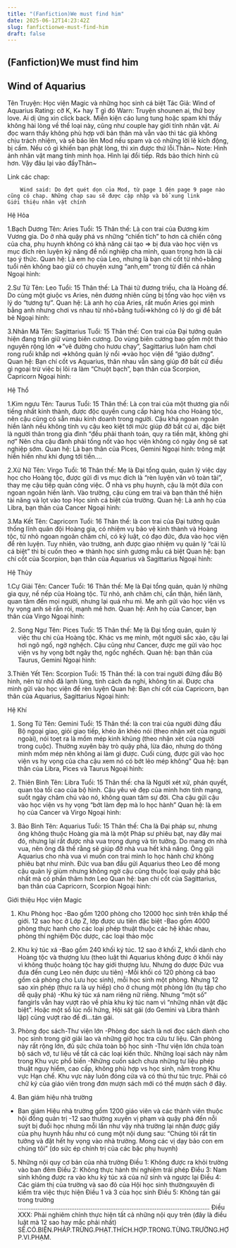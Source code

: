 ```yaml
---
title: "(Fanfiction)We must find him"
date: 2025-06-12T14:23:42Z
slug: fanfictionwe-must-find-him
draft: false
---
```


## (Fanfiction)We must find him

## Wind of Aquarius

Tên Truyện: Học viện Magic và những học sinh cá biệt
Tác Giả: Wind of Aquarius
Rating: cỡ K, K+ hay T gì đó
Warn: Truyện shounen ai, thứ boy love. Ai dị ứng xin click back. Miễn kiện cáo lung tung hoặc spam khi thấy không hài lòng về thể loại này, cũng như couple hay giới tính nhân vật. Ai đọc warn thấy không phù hợp với bản thân mà vẫn vào thì tác giả không chịu trách nhiệm, và sẽ báo lên Mod nếu spam và có những lời lẽ kích động, bị cấm.
Nếu có gì khiến bạn phật lòng, thì xin được thứ lỗi.Thân~
Note: Hình ảnh nhân vật mang tính minh họa. Hình lại đổi tiếp. Rds bảo thích hình cũ hơn. Vậy đâu lại vào đấyThân~
 
 
 
Link các chap: 
	
		
		Wind said: Do đợt quét dọn của Mod, từ page 1 đén page 9 page nào cũng có chap. Những chap sau sẽ được cập nhập và bổ xung link
	Giới thiệu nhân vật chính
 
Hệ Hỏa
 
1.Bạch Dương
Tên: Aries
Tuổi: 15
Thân thế: Là con trai của Đương kim Vương gia. Do ở nhà quậy phá vs những “chiến tích” to hơn cả chiến công của cha, phụ huynh không có khả năng cải tạo => bị đưa vào học viện vs mục đích rèn luyện kỹ năng để nối nghiệp cha mình, quan trọng hơn là cải tạo ý thức.
Quan hệ: Là em họ của Leo, nhưng là bạn chí cốt từ nhỏ+bằng tuổi nên không bao giừ có chuyện xưng “anh,em” trong từ điển cá nhân
Ngoại hình:

 
 
2.Sư Tử
Tên: Leo
Tuổi: 15
Thân thế: Là Thái tử đương triều, cha là Hoàng đế. Do cùng một giuộc vs Aries, nên đương nhiên cũng bị tống vào học viện vs lý do “tương tự”.
Quan hệ: Là anh họ của Aries, rất muốn Aries gọi mình bằng anh nhưng chơi vs nhau từ nhỏ+bằng tuổi=>không có lý do gì để bắt bẻ
Ngoại hình:

 
 
3.Nhân Mã
Tên: Sagittarius
Tuổi: 15
Thân thế: Con trai của Đại tướng quân hiện đang trấn giữ vùng biên cương. Do vùng biên cương bao gồm một thảo nguyên rộng lớn =>”vẽ đường cho hươu chạy”, Sagittarius luôn ham chơi rong ruổi khắp nơi =>không quản lý nổi =>vào học viện để “giáo dưỡng”.
Quan hệ: Bạn chí cốt vs Aquarius, thân nhau vẫn sàng giúp đỡ bất cứ điều gì ngoại trừ việc bị lôi ra làm “Chuột bạch”, bạn thân của Scorpion, Capricorn
Ngoại hình:

 
 
Hệ Thổ
 
1.Kim ngưu
Tên: Taurus
Tuổi: 15
Thân thế: Là con trai của một thương gia nổi tiếng nhất kinh thành, được độc quyền cung cấp hàng hóa cho Hoàng tộc, nên cậu cũng có sẵn máu kinh doanh trong người. Cậu khá ngoan ngoãn hiền lành nếu không tính vụ cậu keo kiệt tới mức giúp đỡ bất cứ ai, đặc biệt là người thân trong gia đình “đều phải thanh toán, quy ra tiền mặt, không ghi nợ”
Nên cha cậu đành phải tống nốt vào học viện không có ngày ông sẽ sạt nghiệp sớm.
Quan hệ: Là bạn thân của Pices, Gemini
Ngoại hình: trông mặt hiền hiền như khi đụng tới tiền....

 
 
2.Xử Nữ
Tên: Virgo
Tuổi: 16
Thân thế: Mẹ là Đại tổng quản, quản lý việc dạy học cho Hoàng tộc, được gửi đi vs mục đích là “rèn luyện văn võ toàn tài”, thay mẹ cậu tiếp quản công việc. Ở nhà vs phụ huynh, cậu là một đứa con ngoan ngoãn hiền lành. Vào trường, cậu cùng em trai và bạn thân thể hiện tài năng và lọt vào top Học sinh cá biệt của trường.
Quan hệ: Là anh họ của Libra, bạn thân của Cancer
Ngoại hình:

 
 
3.Ma Kết
Tên: Capricorn
Tuổi: 16
Thân thế: là con trai của Đại tướng quân thống lĩnh quân đội Hoàng gia, có nhiệm vụ bảo vệ kinh thành và Hoàng tộc, từ nhỏ ngoan ngoãn chăm chỉ, có kỷ luật, có đạo đức, đưa vào học viện để rèn luyện. Tuy nhiên, vào trường, anh được giao nhiệm vụ quản lý “cái lũ cá biệt” thì bị cuốn theo => thành học sinh gương mẫu cá biệt
Quan hệ: bạn chí cốt của Scorpion, bạn thân của Aquarius và Sagittarius
Ngoại hình:

 
Hệ Thủy
 
1.Cự Giải
Tên: Cancer
Tuổi: 16
Thân thế: Mẹ là Đại tổng quản, quản lý những gia quy, nề nếp của Hoàng tộc. Từ nhỏ, anh chăm chỉ, cẩn thận, hiền lành, quan tâm đến mọi người, nhưng lại quá nhu mì. Mẹ anh gửi vào học viện vs hy vọng anh sẽ rắn rỏi, mạnh mẽ hơn.
Quan hệ: Anh họ của Cancer, bạn thân của Virgo
Ngoại hình:

 
2. Song Ngư
Tên: Pices
Tuổi: 15
Thân thế: Mẹ là Đại tổng quản, quản lý việc thu chi của Hoàng tộc. Khác vs mẹ mình, một người sắc xảo, cậu lại hơi ngô ngố, ngờ nghệch. Cậu cũng như Cancer, được mẹ gửi vào học viện vs hy vọng bớt ngây thơ, ngốc nghếch.
Quan hệ: bạn thân của Taurus, Gemini
Ngoại hình:

 
3.Thiên Yết
Tên: Scorpion
Tuổi: 15
Thân thế: là con trai người đứng đầu Bộ hình, nên từ nhỏ đã lạnh lùng, tính cách đa nghi, không tin ai. Được cha mình gửi vào học viện để rèn luyện
Quan hệ: Bạn chí cốt của Capricorn, bạn thân của Aquarius, Sagittarius
Ngoại hình:

 
 
Hệ Khí
 
1. Song Tử
Tên: Gemini
Tuổi: 15
Thân thế: là con trai của người đứng đầu Bộ ngoại giao, giỏi giao tiếp, khéo ăn khéo nói (theo nhận xét của người ngoài), nói toẹt ra là mồm mép kinh khủng (theo nhận xét của người trong cuộc). Thường xuyên bày trò quậy phá, lừa đảo, nhưng do thông minh mồm mép nên không ai làm gì được. Cuối cùng, được gửi vào học viện vs hy vọng của cha cậu xem nó có bớt lẻo mép không”
Qua hệ: bạn thân của Libra, Pices và Taurus
Ngoại hình:

 
 
2. Thiên Bình
Tên: Libra
Tuổi: 15
Thân thế: cha là Người xét xử, phán quyết, quan tòa tối cao của bộ hình. Cậu yêu vẻ đẹp của mình hơn tính mạng, suốt ngày chăm chú vào nó, không quan tâm sự đời. Cha cậu gửi cậu vào học viện vs hy vọng “bớt làm đẹp mà lo học hành”
Quan hệ: là em họ của Cancer và Virgo
Ngoại hình:

 
 
3. Bảo Bình
Tên: Aquarius
Tuổi: 15
Thân thế: Cha là Đại pháp sư, nhưng ông không thuộc Hoàng gia mà là một Pháp sư phiêu bạt, nay đây mai đó, nhưng lại rất được nhà vua trọng dụng và tin tưởng. Do mang ơn nhà vua, nên ông đã thề rằng sẽ giúp đỡ nhà vua hết khả năng. Ông gửi Aquarius cho nhà vua vì muốn con trai mình lo học hành chứ không phiêu bạt như mình. Đức vua ban đầu gửi Aquarius theo Leo để mong cậu quản lý giùm nhưng không ngờ cậu cũng thuộc loại quậy phá bậc nhất mà có phần thâm hơn Leo
Quan hệ: bạn chí cốt của Sagittarius, bạn thân của Capricorn, Scorpion
Ngoại hình:

 
 
Giới thiệu Học viện Magic
 
1. Khu Phòng học
-Bao gồm 1200 phòng cho 12000 học sinh trên khắp thế giới. 12 sao học ở Lớp Z, lớp được ưu tiên đặc biệt
-Bao gồm 4000 phòng thực hanh cho các loại phép thuật thuộc các hệ khác nhau, phòng thí nghiệm Độc dược, các loại thảo mộc
 
2. Khu ký túc xá
-Bao gồm 240 khối ký túc. 12 sao ở khối Z, khối dành cho Hoàng tộc và thượng lưu
(theo luật thì Aquarius không được ở khối này vì không thuộc hoàng tộc hay giới thượng lưu. Nhưng do được Đức vua đưa đến cung Leo nên được ưu tiên)
-Mỗi khối có 120 phòng cả bao gồm cả phòng cho Lưu học sinh), mỗi học sinh một phòng. Nhưng 12 sao xin phép (thực ra là uy hiếp) cho ở chung một phòng lớn (tụ tập cho dễ quậy phá)
-Khu ký túc xá nam riêng nữ riêng. Nhưng “một số” fangirls vẫn hay vượt rào về phía khu ký túc nam vì “những nhân vật đặc biệt”. Hoặc một số lúc nổi hứng, Hội sát gái (do Gemini và Libra thành lập) cũng vượt rào để đi…tán gái.
 
3. Phòng đọc sách-Thư viện lớn
-Phòng đọc sách là nơi đọc sách dành cho học sinh trong giờ giải lao và những giờ học tra cứu tư liệu. Căn phòng này rất rộng lớn, đủ sức chứa toàn bộ học sinh
-Thư viện lớn chứa toàn bộ sách vở, tư liệu về tất cả các loại kiến thức. Những loại sách này nằm trong Khu vực phổ biến
-Những cuốn sách chưa những tư liệu phép thuật nguy hiểm, cao cấp, không phù hợp vs học sinh, nằm trong Khu vực Hạn chế. Khu vực này luôn đóng cửa và có thủ thư túc trực. Phải có chữ ký của giáo viên trong đơn mượn sách mới có thể mượn sách ở đây.
 
4. Ban giám hiệu nhà trường
- Ban giám Hiệu nhà trường gồm 1200 giáo viên và các thành viên thuộc hội đồng quản trị
-12 sao thường xuyên vị phạm và quậy phá đến nỗi suýt bị đuổi học nhưng mỗi lần như vậy nhà trường lại nhận được giấy của phụ huynh hầu như có cung một nội dung sau:
“Chúng tôi rất tin tưởng và đặt hết hy vọng vào nhà trường. Mong các vị dạy bảo con em chúng tôi”
(do sức ép chính trị của các bậc phụ huynh)
 
5. Những nội quy cơ bản của nhà trường
Điều 1: Không được ra khỏi trường vào ban đêm
Điều 2: Không thực hành thí nghiệm trái phép
Điều 3: Nam sinh không được ra vào khu ký túc xá của nữ sinh và ngược lại
Điều 4: Các giám thị của trường và sao đỏ của Hội học sinh thườngxuyên đi kiểm tra việc thực hiện Điều 1 và 3 của học sinh
Điều 5: Không tán gái trong trường
………………………………………………………………………………………………
Điều XXX: Phải nghiêm chỉnh thực hiện tất cả những nội quy trên
(đây là điều luật mà 12 sao hay mắc phải nhất)
SẼ.CÓ.BIỆN.PHÁP.TRỪNG.PHẠT.THÍCH.HỢP.TRONG.TỪNG.TRƯỜNG.HỢP.VI.PHẠM.